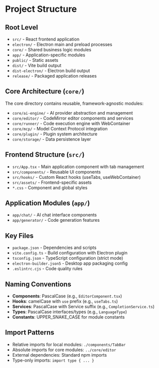 # Project Structure

## Root Level
- `src/` - React frontend application
- `electron/` - Electron main and preload processes
- `core/` - Shared business logic modules
- `app/` - Application-specific modules
- `public/` - Static assets
- `dist/` - Vite build output
- `dist-electron/` - Electron build output
- `release/` - Packaged application releases

## Core Architecture (`core/`)
The core directory contains reusable, framework-agnostic modules:

- `core/ai-engine/` - AI provider abstraction and management
- `core/editor/` - CodeMirror editor components and services
- `core/runner/` - Code execution engine with WebContainer
- `core/mcp/` - Model Context Protocol integration
- `core/plugin/` - Plugin system architecture
- `core/storage/` - Data persistence layer

## Frontend Structure (`src/`)
- `src/App.tsx` - Main application component with tab management
- `src/components/` - Reusable UI components
- `src/hooks/` - Custom React hooks (useTabs, useWebContainer)
- `src/assets/` - Frontend-specific assets
- `*.css` - Component and global styles

## Application Modules (`app/`)
- `app/chat/` - AI chat interface components
- `app/generator/` - Code generation features

## Key Files
- `package.json` - Dependencies and scripts
- `vite.config.ts` - Build configuration with Electron plugin
- `tsconfig.json` - TypeScript configuration (strict mode)
- `electron-builder.json5` - Desktop app packaging config
- `.eslintrc.cjs` - Code quality rules

## Naming Conventions
- **Components**: PascalCase (e.g., `EditorComponent.tsx`)
- **Hooks**: camelCase with `use` prefix (e.g., `useTabs.ts`)
- **Services**: PascalCase with Service suffix (e.g., `CompletionService.ts`)
- **Types**: PascalCase interfaces/types (e.g., `LanguageType`)
- **Constants**: UPPER_SNAKE_CASE for module constants

## Import Patterns
- Relative imports for local modules: `./components/TabBar`
- Absolute imports for core modules: `../core/editor`
- External dependencies: Standard npm imports
- Type-only imports: `import type { ... }`